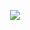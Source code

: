 <p align="center">
  <img src="https://camo.githubusercontent.com/052f1060233ad0059454586bed6e9318593b2e644caf110b15670b0d020840bc/68747470733a2f2f63646e2e686173686e6f64652e636f6d2f7265732f686173686e6f64652f696d6167652f75706c6f61642f76313633363538393933303931332f475548684b33464b5a2e6a706567"/>
</p>  
